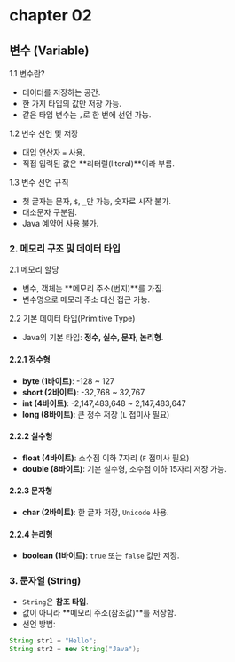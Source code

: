 # chapter 02

## 변수 (Variable)

1.1 변수란?
- 데이터를 저장하는 공간.
- 한 가지 타입의 값만 저장 가능.
- 같은 타입 변수는 `,`로 한 번에 선언 가능.

1.2 변수 선언 및 저장
- 대입 연산자 `=` 사용.
- 직접 입력된 값은 **리터럴(literal)**이라 부름.

1.3 변수 선언 규칙
- 첫 글자는 문자, `$`, `_`만 가능, 숫자로 시작 불가.
- 대소문자 구분됨.
- Java 예약어 사용 불가.

### 2. 메모리 구조 및 데이터 타입

2.1 메모리 할당
- 변수, 객체는 **메모리 주소(번지)**를 가짐.
- 변수명으로 메모리 주소 대신 접근 가능.

2.2 기본 데이터 타입(Primitive Type)
- Java의 기본 타입: **정수, 실수, 문자, 논리형**.

#### 2.2.1 정수형
- **byte (1바이트)**: -128 ~ 127
- **short (2바이트)**: -32,768 ~ 32,767
- **int (4바이트)**: -2,147,483,648 ~ 2,147,483,647
- **long (8바이트)**: 큰 정수 저장 (`L` 접미사 필요)

#### 2.2.2 실수형
- **float (4바이트)**: 소수점 이하 7자리 (`F` 접미사 필요)
- **double (8바이트)**: 기본 실수형, 소수점 이하 15자리 저장 가능.

#### 2.2.3 문자형
- **char (2바이트)**: 한 글자 저장, `Unicode` 사용.

#### 2.2.4 논리형
- **boolean (1바이트)**: `true` 또는 `false` 값만 저장.

### 3. 문자열 (String)
- `String`은 **참조 타입**.
- 값이 아니라 **메모리 주소(참조값)**를 저장함.
- 선언 방법:
```java
String str1 = "Hello";
String str2 = new String("Java");
```
